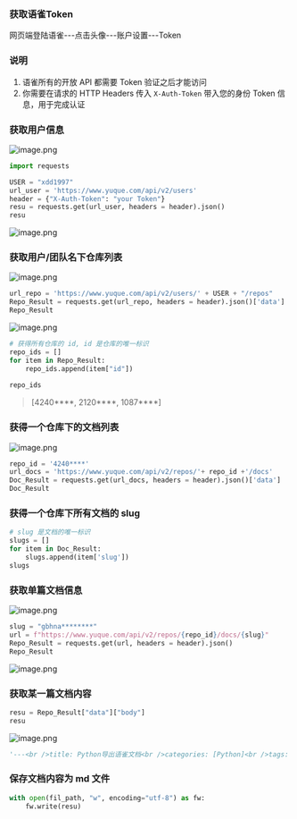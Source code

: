 ### 获取语雀Token
网页端登陆语雀---点击头像---账户设置---Token

<a name="LMe3g"></a>
### 说明

1. 语雀所有的开放 API 都需要 Token 验证之后才能访问
2. 你需要在请求的 HTTP Headers 传入 `X-Auth-Token` 带入您的身份 Token 信息，用于完成认证
<a name="u858Z"></a>
### 获取用户信息
![image.png](https://cdn.nlark.com/yuque/0/2023/png/1488614/1698134439857-a809580a-2590-4df7-9525-15ecacda2d33.png#averageHue=%23f9f9f9&clientId=u5c1a7404-8935-4&from=paste&height=109&id=uadf181d6&originHeight=164&originWidth=798&originalType=binary&ratio=1.5&rotation=0&showTitle=false&size=10588&status=done&style=none&taskId=ud677c7fd-2a28-4a76-ae3c-81793feb0a7&title=&width=532)
```python
import requests

USER = "xdd1997"
url_user = 'https://www.yuque.com/api/v2/users'
header = {"X-Auth-Token": "your Token"}
resu = requests.get(url_user, headers = header).json()
resu
```
![image.png](https://cdn.nlark.com/yuque/0/2023/png/1488614/1698130887084-51298bea-5244-486b-884d-a76fe717353b.png#averageHue=%23faf9f9&clientId=u48d3dd8a-01e9-4&from=paste&height=343&id=u86f52bd4&originHeight=515&originWidth=1431&originalType=binary&ratio=1.5&rotation=0&showTitle=false&size=63344&status=done&style=none&taskId=ub657902f-24de-40c9-a059-2345683541b&title=&width=954)
<a name="jJQ31"></a>
### 获取用户/团队名下仓库列表
![image.png](https://cdn.nlark.com/yuque/0/2023/png/1488614/1698132679744-ee59b179-5d20-48d7-80fc-3282441fe8fb.png#averageHue=%23f9f9f8&clientId=u48d3dd8a-01e9-4&from=paste&height=233&id=u02a3296b&originHeight=350&originWidth=843&originalType=binary&ratio=1.5&rotation=0&showTitle=false&size=28232&status=done&style=none&taskId=u56901d3f-e777-413b-a3ac-e17b3fb53de&title=&width=562)
```python
url_repo = 'https://www.yuque.com/api/v2/users/' + USER + "/repos"
Repo_Result = requests.get(url_repo, headers = header).json()['data']
Repo_Result
```
![image.png](https://cdn.nlark.com/yuque/0/2023/png/1488614/1698131004426-115bbd5b-e1ae-4ec4-b100-fd071b0ead4e.png#averageHue=%23f8f7f6&clientId=u48d3dd8a-01e9-4&from=paste&height=259&id=u9ce0d705&originHeight=628&originWidth=1671&originalType=binary&ratio=1.5&rotation=0&showTitle=false&size=94453&status=done&style=none&taskId=u4102d909-8ba0-4f22-93bf-3b370934002&title=&width=688)
```python
# 获得所有仓库的 id, id 是仓库的唯一标识
repo_ids = []
for item in Repo_Result:
    repo_ids.append(item["id"])
    
repo_ids
```
> [4240****,  2120****,  1087****]


<a name="87c3e0f5"></a>
### 获得一个仓库下的文档列表
![image.png](https://cdn.nlark.com/yuque/0/2023/png/1488614/1698132735781-3ae6ca09-9752-4db3-9064-d5c1cbfb93fe.png#averageHue=%23f6f6f5&clientId=u48d3dd8a-01e9-4&from=paste&height=124&id=u40e6485b&originHeight=186&originWidth=620&originalType=binary&ratio=1.5&rotation=0&showTitle=false&size=12864&status=done&style=none&taskId=u3b9a203b-500b-4a6b-a8c5-f91490a0765&title=&width=413.3333333333333)
```python
repo_id = '4240****'
url_docs = 'https://www.yuque.com/api/v2/repos/'+ repo_id +'/docs'
Doc_Result = requests.get(url_docs, headers = header).json()['data']
Doc_Result
```

<a name="bnFHj"></a>
### 获得一个仓库下所有文档的 slug
```python
# slug 是文档的唯一标识
slugs = []
for item in Doc_Result:
    slugs.append(item['slug'])
slugs
```

<a name="3324e1f9"></a>
### 获取单篇文档信息
![image.png](https://cdn.nlark.com/yuque/0/2023/png/1488614/1698132860499-4deb5e3a-2bf4-4511-a013-87b3e19b011b.png#averageHue=%23f4f4f3&clientId=u48d3dd8a-01e9-4&from=paste&height=71&id=ufc17e74d&originHeight=106&originWidth=624&originalType=binary&ratio=1.5&rotation=0&showTitle=false&size=8649&status=done&style=none&taskId=u898057a9-239e-4631-818e-b6735fc605e&title=&width=416)
```python
slug = "gbhna********"
url = f"https://www.yuque.com/api/v2/repos/{repo_id}/docs/{slug}"
Repo_Result = requests.get(url, headers = header).json()
Repo_Result
```
![image.png](https://cdn.nlark.com/yuque/0/2023/png/1488614/1698132949713-63533369-ad0c-497c-8cf5-bf485bfe5c0c.png#averageHue=%23f7f6f5&clientId=u48d3dd8a-01e9-4&from=paste&height=286&id=ua733843a&originHeight=429&originWidth=855&originalType=binary&ratio=1.5&rotation=0&showTitle=false&size=62800&status=done&style=none&taskId=uef9c5b08-c94e-49ee-a0db-355d426bfe6&title=&width=570)
<a name="cd79e8e4"></a>
### 获取某一篇文档内容
```python
resu = Repo_Result["data"]["body"]
resu
```
![image.png](https://cdn.nlark.com/yuque/0/2023/png/1488614/1698131399427-df73d544-19f8-499a-be4d-711821517237.png#averageHue=%23f6f4f1&clientId=u48d3dd8a-01e9-4&from=paste&height=338&id=vtuwa&originHeight=507&originWidth=1670&originalType=binary&ratio=1.5&rotation=0&showTitle=false&size=197470&status=done&style=none&taskId=u734ac0ee-219c-424e-84cc-21cf6b171f6&title=&width=1113.3333333333333)
```python
'---<br />title: Python导出语雀文档<br />categories: [Python]<br />tags: [Python，语雀]<br />date: 2023-10-24<br />updated: 2023-10-24<br />cover:  https://mypic2016.oss-cn-beijing.aliyuncs.com/picGo/202310241331546.png<br />---\n\n\n<a name="xiwvL"></a>\n## 方法1\n\n1. 代码来源：[https://github.com/burpheart/yuque-crawl](https://github.com/burpheart/yuque-crawl)\n2. 限制：这个代码只能下载公开的仓库的md文件\n3. 根据自己需要，稍稍修改了下以便能下载自己指定的一些仓库，得到下面代码：\n```python\n# BY @burpheart\n# https://www.yuque.com/burpheart/phpaudit\n# https://github.com/burpheart\nimport sys\n\nimport requests\nimport json\nimport re\nimport os\nimport urllib.parse\n\ntset = []\n\n\ndef save_page(book_id, sulg, path):\n    docsdata = requests.get(\n        \'https://www.yuque.com/api/docs/\' + sulg + \'?book_id=\' + book_id + \'&merge_dynamic_data=false&mode=markdown\')\n    if (docsdata.status_code != 200):\n        print("文档下载失败 页面可能被删除 ", book_id, sulg,path, docsdata.content)\n        return\n    docsjson = json.loads(docsdata.content)\n\n    f = open(path, \'w\', encoding=\'utf-8\')\n    f.write(docsjson[\'data\'][\'sourcecode\'])\n    f.close()\n\n\ndef get_book(url, save_path):\n    docsdata = requests.get(url)\n    data = re.findall(r"decodeURIComponent\\(\\"(.+)\\"\\)\\);", docsdata.content.decode(\'utf-8\'))\n    docsjson = json.loads(urllib.parse.unquote(data[0]))\n    test = []\n    list = {}\n    temp = {}\n    md = ""\n    table = str.maketrans(\'\\/:*?"<>|\' + "\\n\\r", "___________")\n    prename = ""\n    if (os.path.exists(save_path + "/" + str(docsjson[\'book\'][\'id\'])) == False):\n        os.makedirs(save_path + "/" + str(docsjson[\'book\'][\'id\']))\n\n    for doc in docsjson[\'book\'][\'toc\']:\n        if (doc[\'type\'] == \'TITLE\' or doc[\'child_uuid\']!= \'\'):\n            filename = \'\'\n            list[doc[\'uuid\']] = {\'0\': doc[\'title\'], \'1\': doc[\'parent_uuid\']}\n            uuid = doc[\'uuid\']\n            temp[doc[\'uuid\']] = \'\'\n            while True:\n                if (list[uuid][\'1\'] != \'\'):\n                    if temp[doc[\'uuid\']] == \'\':\n                        temp[doc[\'uuid\']] = doc[\'title\'].translate(table)\n                    else:\n                        temp[doc[\'uuid\']] = list[uuid][\'0\'].translate(table) + \'/\' + temp[doc[\'uuid\']]\n                    uuid = list[uuid][\'1\']\n                else:\n                    temp[doc[\'uuid\']] = list[uuid][\'0\'].translate(table) + \'/\' + temp[doc[\'uuid\']]\n                    break\n            if ((os.path.exists(save_path + "/" + str(docsjson[\'book\'][\'id\']) + \'/\' + temp[doc[\'uuid\']])) == False):\n                os.makedirs(save_path + "/" + str(docsjson[\'book\'][\'id\']) + \'/\' + temp[doc[\'uuid\']])\n            if (temp[doc[\'uuid\']].endswith("/")):\n                md += "## " + temp[doc[\'uuid\']][:-1] + "\\n"\n            else:\n                md += "  " * (temp[doc[\'uuid\']].count("/") - 1) + "* " + temp[doc[\'uuid\']][\n                                                                         temp[doc[\'uuid\']].rfind("/") + 1:] + "\\n"\n        if (doc[\'url\'] != \'\'):\n            if doc[\'parent_uuid\'] != "":\n                if (temp[doc[\'parent_uuid\']].endswith("/")):\n                    md += " " * temp[doc[\'parent_uuid\']].count("/") + "* [" + doc[\'title\'] + "](" + urllib.parse.quote(\n                        temp[doc[\'parent_uuid\']] + "/" + doc[\'title\'].translate(table) + \'.md\') + ")" + "\\n"\n                else:\n                    md += "  " * temp[doc[\'parent_uuid\']].count("/") + "* [" + doc[\'title\'] + "](" + urllib.parse.quote(\n                        temp[doc[\'parent_uuid\']] + "/" + doc[\'title\'].translate(table) + \'.md\') + ")" + "\\n"\n\n                save_page(str(docsjson[\'book\'][\'id\']), doc[\'url\'],\n                          save_path + "/" + str(docsjson[\'book\'][\'id\']) + \'/\' + temp[doc[\'parent_uuid\']] + "/" + doc[\n                              \'title\'].translate(table) + \'.md\')\n            else:\n                md += " " + "* [" + doc[\'title\'] + "](" + urllib.parse.quote(\n                    doc[\'title\'].translate(table) + \'.md\') + ")" + "\\n"\n                save_page(str(docsjson[\'book\'][\'id\']), doc[\'url\'],\n                          save_path + "/" + str(docsjson[\'book\'][\'id\']) + "/" + doc[\n                              \'title\'].translate(table) + \'.md\')\n    f = open(save_path + "/" + str(docsjson[\'book\'][\'id\']) + \'/\' + "/SUMMARY.md", \'w\', encoding=\'utf-8\')\n    f.write(md)\n    f.close()\n\n\nif __name__ == \'__main__\':\n    repos ={"CAD_CAE":"cadcae",\n            "编程语言":"program",\n            "博客文章-公开": "blog"}\n\n    for key, value in repos.items():\n        url = f"https://www.yuque.com/xdd1997/{value}"\n        save_path = f"xdd1997/{key}"\n        get_book(url, save_path)\n        print(f"{key}下载完成")\n        \n```\n\n<a name="eJDYZ"></a>\n## 方法二\n希望能找到一种可以下载private仓库的方法<br />已测试不能运行的库\n\n- [yuque-helper/yuque2book](https://github.com/yuque-helper/yuque2book)\n- [atian25/yuque-exporter](https://github.com/atian25/yuque-exporter)\n\n\n<a name="shb5i"></a>\n## 方法三\n参考： [https://karobben.github.io/2021/03/02/Python/yuqueAPI/](https://karobben.github.io/2021/03/02/Python/yuqueAPI/)\n\n'
```

<a name="JHrn9"></a>
### 保存文档内容为 md 文件
```python
with open(fil_path, "w", encoding="utf-8") as fw:
    fw.write(resu)
```

